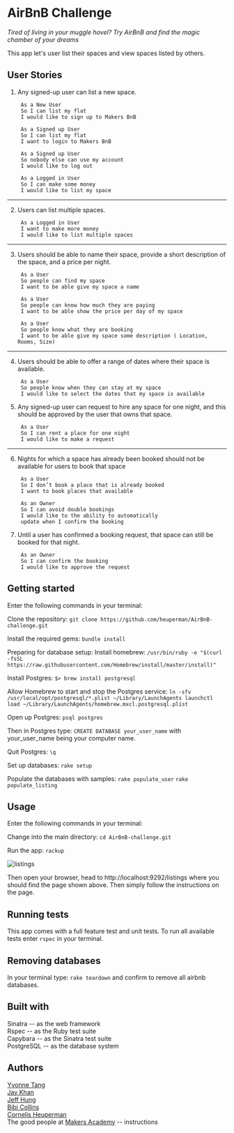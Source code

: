 # AirBnB Challenge

*Tired of living in your muggle hovel? Try AirBnB and find the magic chamber of your dreams*

This app let's user list their spaces and view spaces listed by others.

## User Stories  

1. Any signed-up user can list a new space.  

        As a New User
        So I can list my flat
        I would like to sign up to Makers BnB  

        As a Signed up User
        So I can list my flat
        I want to login to Makers BnB  

        As a Signed up User
        So nobody else can use my account
        I would like to log out  

        As a Logged in User
        So I can make some money
        I would like to list my space  

----------------

2. Users can list multiple spaces.   

        As a Logged in User
        I want to make more money
        I would like to list multiple spaces   

________________

3. Users should be able to name their space, provide a short description of the space, and a price per night.  

        As a User
        So people can find my space
        I want to be able give my space a name  

        As a User
        So people can know how much they are paying
        I want to be able show the price per day of my space  

        As a User
        So people know what they are booking
        I want to be able give my space some description ( Location, Rooms, Size)  

__________________

4. Users should be able to offer a range of dates where their space is available.

        As a User
        So people know when they can stay at my space
        I would like to select the dates that my space is available  
5. Any signed-up user can request to hire any space for one night, and this should be approved by the user that owns that space.  

        As a User
        So I can rent a place for one night
        I would like to make a request  

___________________

6. Nights for which a space has already been booked should not be available for users to book that space  

        As a User
        So I don’t book a place that is already booked
        I want to book places that available  

        As an Owner
        So I can avoid double bookings
        I would like to the ability to automatically
        update when I confirm the booking  

7. Until a user has confirmed a booking request, that space can still be booked for that night.  


        As an Owner
        So I can confirm the booking
        I would like to approve the request  

## Getting started
Enter the following commands in your terminal:

Clone the repository:
`git clone https://github.com/heuperman/AirBnB-challenge.git`

Install the required gems:
`bundle install`

Preparing for database setup:
  Install homebrew:
  `/usr/bin/ruby -e "$(curl -fsSL https://raw.githubusercontent.com/Homebrew/install/master/install)"`

  Install Postgres:
  `$> brew install postgresql`

  Allow Homebrew to start and stop the Postgres service:
  `ln -sfv /usr/local/opt/postgresql/*.plist ~/Library/LaunchAgents
  launchctl load ~/Library/LaunchAgents/homebrew.mxcl.postgresql.plist`

  Open up Postgres:
  `psql postgres`

  Then in Postgres type:
  `CREATE DATABASE your_user_name`
  with your_user_name being your computer name.

  Quit Postgres:
  `\q`

Set up databases:
`rake setup`

Populate the databases with samples:
`rake populate_user`
`rake populate_listing`


## Usage
Enter the following commands in your terminal:

Change into the main directory:
`cd AirBnB-challenge.git`

Run the app:
`rackup`

![listings](https://i.imgur.com/UDMCv2I.png)

Then open your browser, head to http://localhost:9292/listings where you should find the page shown above. Then simply follow the instructions on the page.

## Running tests
This app comes with a full feature test and unit tests.
To run all available tests enter `rspec` in your terminal.

## Removing databases

In your terminal type: `rake teardown` and confirm to remove all airbnb databases.

## Built with
Sinatra -- as the web framework  
Rspec -- as the Ruby test suite  
Capybara -- as the Sinatra test suite  
PostgreSQL -- as the database system   

## Authors
[Yvonne Tang](https://github.com/YvCodeHong)  
[Jay Khan](https://github.com/neobay991)  
[Jeff Hung](https://github.com/jeff1108)  
[Bibi Collins](https://github.com/bibicollins)  
[Cornelis Heuperman](https://github.com/heuperman)  
The good people at [Makers Academy](https://makers.tech/) -- instructions  

